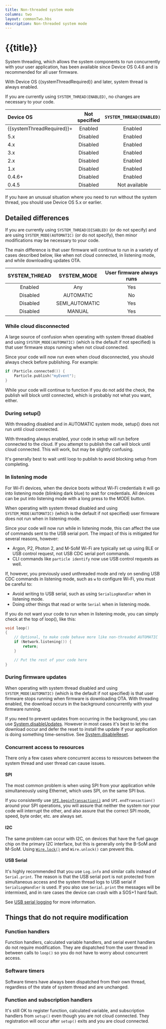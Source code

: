 ```yaml
---
title: Non-threaded system mode
columns: two
layout: commonTwo.hbs
description: Non-threaded system mode
---
```


# {{title}}

System threading, which allows the system components to run concurrently with your user application, has been available since Device OS 0.4.6 and is recommended for all user firmware.

With Device OS {{systemThreadRequired}} and later, system thread is always enabled.

If you are currently using `SYSTEM_THREAD(ENABLED)`, no changes are necessary to your code.

| Device OS | Not specified | `SYSTEM_THREAD(ENABLED)` | `SYSTEM_THREAD(DISABLED)` |
| :--- | :---: | :---: | :---: |
| {{systemThreadRequired}}+ | Enabled | Enabled | Compile error |
| 5.x | Disabled | Enabled | Disabled |
| 4.x | Disabled | Enabled | Disabled |
| 3.x | Disabled | Enabled | Disabled |
| 2.x | Disabled | Enabled | Disabled |
| 1.x | Disabled | Enabled | Disabled |
| 0.4.6+ | Disabled | Enabled | Disabled |
| 0.4.5 | Disabled | Not available | Not available |

If you have an unusual situation where you need to run without the system thread, you should use Device OS 5.x or earlier.

## Detailed differences

If you are currently using `SYSTEM_THREAD(DISABLED)` (or do not specify) and are using `SYSTEM_MODE(AUTOMATIC)` (or do not specify), then minor modifications may be necessary to your code.

The main difference is that user firmware will continue to run in a variety of cases described below, like when not cloud connected, in listening mode, and while downloading updates OTA.

| SYSTEM_THREAD | SYSTEM_MODE | User firmware always runs |
| :---: | :---: | :---: |
| Enabled | Any | Yes |
| Disabled | AUTOMATIC | No |
| Disabled | SEMI_AUTOMATIC | Yes |
| Disabled | MANUAL | Yes |


### While cloud disconnected

A large source of confusion when operating with system thread disabled and using `SYSTEM_MODE(AUTOMATIC)` (which is the default if not specified) is that user firmware stops running when not cloud connected. 

Since your code will now run even when cloud disconnected, you should always check before publishing. For example:

```cpp
if (Particle.connected()) {
    Particle.publish("myEvent");
}
```

While your code will continue to function if you do not add the check, the publish will block until connected, which is probably not what you want, either.


### During setup()

With threading disabled and in AUTOMATIC system mode, setup() does not run until cloud connected. 

With threading always enabled, your code in setup will run before connected to the cloud. If you attempt to 
publish the call will block until cloud connected. This will work, but may be slightly confusing.

It's generally best to wait until loop to publish to avoid blocking setup from completing.


### In listening mode

For Wi-Fi devices, when the device boots without Wi-Fi credentials it will go into listening mode (blinking dark blue) to wait for credentials. All devices can be put into listening mode with a long press to the MODE button.

When operating with system thread disabled and using `SYSTEM_MODE(AUTOMATIC)` (which is the default if not specified) user firmware does not run when in listening mode.


Since your code will now run while in listening mode, this can affect the use of commands sent to the USB serial port. The impact of this is mitigated for several reasons, however:

- Argon, P2, Photon 2, and M-SoM Wi-Fi are typically set up using BLE or USB control request, not USB CDC serial port commands.
- CLI commands like `particle identify` now use USB control requests as well.

If, however, you previously used unthreaded mode and rely on sending USB CDC commands in listening mode, such as `w` to configure Wi-Fi, you must be careful to:

- Avoid writing to USB serial, such as using `SerialLogHandler` when in listening mode.
- Doing other things that read or write `Serial` when in listening mode.

If you do not want your code to run when in listening mode, you can simply check at the top of loop(), like this:

```cpp
void loop() 
{
    // Optional, to make code behave more like non-threaded AUTOMATIC
    if (Network.listening()) {
        return;
    }

    // Put the rest of your code here
}
```

### During firmware updates

When operating with system thread disabled and using `SYSTEM_MODE(AUTOMATIC)` (which is the default if not specified) is that user firmware stops running when firmware is downloading OTA. With threading enabled, the download occurs in the background concurrently with your firmware running.

If you need to prevent updates from occurring in the background, you can use [System.disableUpdates](/reference/device-os/api/ota-updates/ota-updates/). However in most cases it's best to let the download occur and defer the reset to install the update if your application is doing something time-sensitive. See [System.disableReset](/reference/device-os/api/system-calls/disablereset/).


### Concurrent access to resources

There only a few cases where concurrent access to resources between the system thread and user thread can cause issues.

#### SPI

The most common problem is when using SPI from your application while simultaneously using Ethernet, which uses SPI, on the same SPI bus. 

If you consistently use [`SPI.beginTransaction()`](/reference/device-os/api/spi/begintransaction/) and `SPI.endTransaction()` around your SPI operations, you will assure that neither the system nor your code will interrupt the other, and also assure that the correct SPI mode, speed, byte order, etc. are always set.

#### I2C

The same problem can occur with I2C, on devices that have the fuel gauge chip on the primary I2C interface, but this is generally only the B-SoM and M-SoM. Using [`Wire.lock()`](/reference/device-os/api/wire-i2c/lock/) and `Wire.unlock()` can prevent this.

#### USB Serial

It's highly recommended that you use `Log.info` and similar calls instead of `Serial.print`. The reason is that the USB serial port is not protected from simultaneous access and the system thread logs to USB serial if `SerialLogHandler` is used. If you also use `Serial.print` the messages will be intermixed, and in rare cases the device can crash with a SOS+1 hard fault.

See [USB serial logging](/firmware/best-practices/usb-serial/#user-firmware) for more information.

## Things that do not require modification

### Function handlers

Function handlers, calculated variable handlers, and serial event handlers do not require modification. They are dispatched from the user thread in between calls to `loop()` so you do not have to worry about concurrent access.

### Software timers

Software timers have always been dispatched from their own thread, regardless of the state of system thread and are unchanged.

### Function and subscription handlers

It's still OK to register function, calculated variable, and subscription handlers from `setup()` even though you are not cloud connected. They registration will occur after `setup()` exits and you are cloud connected.


